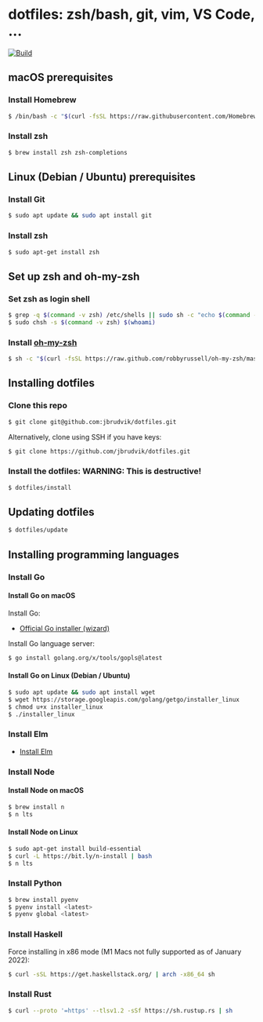 # dotfiles: zsh/bash, git, vim, VS Code, ...

[![Build](https://github.com/jbrudvik/dotfiles/actions/workflows/build.yml/badge.svg)](https://github.com/jbrudvik/dotfiles/actions/workflows/build.yml)

## macOS prerequisites

### Install Homebrew

```sh
$ /bin/bash -c "$(curl -fsSL https://raw.githubusercontent.com/Homebrew/install/HEAD/install.sh)"
```

### Install zsh

```sh
$ brew install zsh zsh-completions
```

## Linux (Debian / Ubuntu) prerequisites

### Install Git

```sh
$ sudo apt update && sudo apt install git
```

### Install zsh

```sh
$ sudo apt-get install zsh
```

## Set up zsh and oh-my-zsh

### Set zsh as login shell

```sh
$ grep -q $(command -v zsh) /etc/shells || sudo sh -c "echo $(command -v zsh) >> /etc/shells"
$ sudo chsh -s $(command -v zsh) $(whoami)
```

### Install [oh-my-zsh](https://ohmyz.sh)

```sh
$ sh -c "$(curl -fsSL https://raw.github.com/robbyrussell/oh-my-zsh/master/tools/install.sh)"
```

## Installing dotfiles

### Clone this repo

```sh
$ git clone git@github.com:jbrudvik/dotfiles.git
```

Alternatively, clone using SSH if you have keys:

```sh
$ git clone https://github.com/jbrudvik/dotfiles.git
```

### Install the dotfiles: **WARNING: This is destructive!**

```sh
$ dotfiles/install
```

## Updating dotfiles

```sh
$ dotfiles/update
```

## Installing programming languages

### Install Go

#### Install Go on macOS

Install Go:

- [Official Go installer (wizard)](https://go.dev/doc/install)

Install Go language server:

```sh
$ go install golang.org/x/tools/gopls@latest
```

#### Install Go on Linux (Debian / Ubuntu)

```sh
$ sudo apt update && sudo apt install wget
$ wget https://storage.googleapis.com/golang/getgo/installer_linux
$ chmod u+x installer_linux
$ ./installer_linux
```

### Install Elm

- [Install Elm](https://guide.elm-lang.org/install/elm.html)

### Install Node

#### Install Node on macOS

```sh
$ brew install n
$ n lts
```

#### Install Node on Linux

```sh
$ sudo apt-get install build-essential
$ curl -L https://bit.ly/n-install | bash
$ n lts
```

### Install Python

```sh
$ brew install pyenv
$ pyenv install <latest>
$ pyenv global <latest>
```

### Install Haskell

Force installing in x86 mode (M1 Macs not fully supported as of January 2022):

```sh
$ curl -sSL https://get.haskellstack.org/ | arch -x86_64 sh
```

### Install Rust

```sh
$ curl --proto '=https' --tlsv1.2 -sSf https://sh.rustup.rs | sh
```
